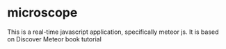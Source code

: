 # microscope
This is a real-time javascript application, specifically meteor js. It is based on Discover Meteor book tutorial
